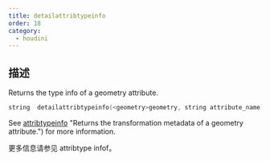 ```yaml
---
title: detailattribtypeinfo
order: 18
category:
  - houdini
---
```

    
## 描述

Returns the type info of a geometry attribute.

```c
string  detailattribtypeinfo(<geometry>geometry, string attribute_name)
```

See [attribtypeinfo](attribtypeinfo.html) "Returns the transformation metadata
of a geometry attribute.") for more information.

更多信息请参见 attribtype infof。
